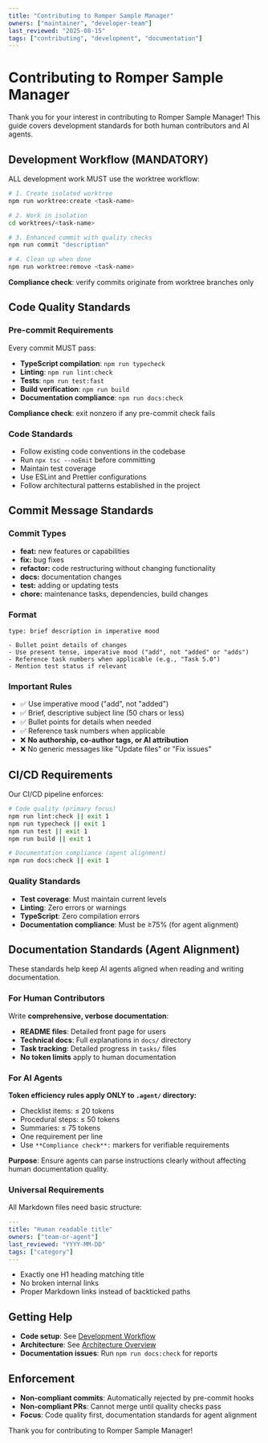 ```yaml
---
title: "Contributing to Romper Sample Manager"
owners: ["maintainer", "developer-team"]
last_reviewed: "2025-08-15"
tags: ["contributing", "development", "documentation"]
---
```


# Contributing to Romper Sample Manager

Thank you for your interest in contributing to Romper Sample Manager! This guide covers development standards for both human contributors and AI agents.

## Development Workflow (MANDATORY)

ALL development work MUST use the worktree workflow:

```bash
# 1. Create isolated worktree
npm run worktree:create <task-name>

# 2. Work in isolation
cd worktrees/<task-name>

# 3. Enhanced commit with quality checks
npm run commit "description"

# 4. Clean up when done
npm run worktree:remove <task-name>
```

**Compliance check**: verify commits originate from worktree branches only

## Code Quality Standards

### Pre-commit Requirements

Every commit MUST pass:

- **TypeScript compilation**: `npm run typecheck`
- **Linting**: `npm run lint:check`
- **Tests**: `npm run test:fast`
- **Build verification**: `npm run build`
- **Documentation compliance**: `npm run docs:check`

**Compliance check**: exit nonzero if any pre-commit check fails

### Code Standards

- Follow existing code conventions in the codebase
- Run `npx tsc --noEmit` before committing
- Maintain test coverage
- Use ESLint and Prettier configurations
- Follow architectural patterns established in the project

## Commit Message Standards

### Commit Types

- **feat:** new features or capabilities
- **fix:** bug fixes
- **refactor:** code restructuring without changing functionality
- **docs:** documentation changes
- **test:** adding or updating tests
- **chore:** maintenance tasks, dependencies, build changes

### Format

```
type: brief description in imperative mood

- Bullet point details of changes
- Use present tense, imperative mood ("add", not "added" or "adds")
- Reference task numbers when applicable (e.g., "Task 5.0")
- Mention test status if relevant
```

### Important Rules

- ✅ Use imperative mood ("add", not "added")
- ✅ Brief, descriptive subject line (50 chars or less)
- ✅ Bullet points for details when needed
- ✅ Reference task numbers when applicable
- ❌ **No authorship, co-author tags, or AI attribution**
- ❌ No generic messages like "Update files" or "Fix issues"

## CI/CD Requirements

Our CI/CD pipeline enforces:

```bash
# Code quality (primary focus)
npm run lint:check || exit 1
npm run typecheck || exit 1
npm run test || exit 1
npm run build || exit 1

# Documentation compliance (agent alignment)
npm run docs:check || exit 1
```

### Quality Standards

- **Test coverage**: Must maintain current levels
- **Linting**: Zero errors or warnings
- **TypeScript**: Zero compilation errors
- **Documentation compliance**: Must be ≥75% (for agent alignment)

## Documentation Standards (Agent Alignment)

These standards help keep AI agents aligned when reading and writing documentation.

### For Human Contributors

Write **comprehensive, verbose documentation**:
- **README files**: Detailed front page for users
- **Technical docs**: Full explanations in `docs/` directory
- **Task tracking**: Detailed progress in `tasks/` files
- **No token limits** apply to human documentation

### For AI Agents

**Token efficiency rules apply ONLY to `.agent/` directory:**
- Checklist items: ≤ 20 tokens
- Procedural steps: ≤ 50 tokens  
- Summaries: ≤ 75 tokens
- One requirement per line
- Use `**Compliance check**:` markers for verifiable requirements

**Purpose**: Ensure agents can parse instructions clearly without affecting human documentation quality.

### Universal Requirements

All Markdown files need basic structure:

```yaml
---
title: "Human readable title"
owners: ["team-or-agent"]
last_reviewed: "YYYY-MM-DD"
tags: ["category"]
---
```

- Exactly one H1 heading matching title
- No broken internal links
- Proper Markdown links instead of backticked paths

## Getting Help

- **Code setup**: See [Development Workflow](./docs/developer/development-workflow.md)
- **Architecture**: See [Architecture Overview](./docs/developer/architecture.md)
- **Documentation issues**: Run `npm run docs:check` for reports

## Enforcement

- **Non-compliant commits**: Automatically rejected by pre-commit hooks
- **Non-compliant PRs**: Cannot merge until quality checks pass
- **Focus**: Code quality first, documentation standards for agent alignment

Thank you for contributing to Romper Sample Manager!